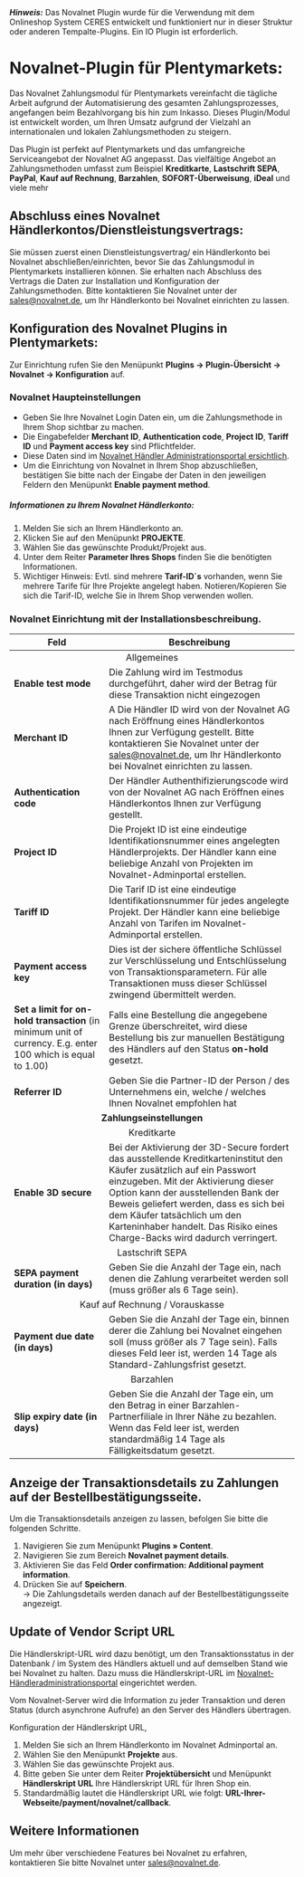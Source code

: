 <div class="alert alert-warning" role="alert">
   <strong><i>Hinweis:</i></strong> Das Novalnet Plugin wurde für die Verwendung mit dem Onlineshop System CERES entwickelt und funktioniert nur in dieser Struktur oder anderen Tempalte-Plugins. Ein IO Plugin ist erforderlich.
</div>

# Novalnet-Plugin für Plentymarkets:

Das Novalnet Zahlungsmodul für Plentymarkets vereinfacht die tägliche Arbeit aufgrund der Automatisierung des gesamten Zahlungsprozesses, angefangen beim Bezahlvorgang bis hin zum Inkasso. Dieses Plugin/Modul ist entwickelt worden, um Ihren Umsatz aufgrund der Vielzahl an internationalen und lokalen Zahlungsmethoden zu steigern.

Das Plugin ist perfekt auf Plentymarkets und das umfangreiche Serviceangebot der Novalnet AG angepasst. Das vielfältige Angebot an Zahlungsmethoden umfasst zum Beispiel **Kreditkarte**, **Lastschrift SEPA**, **PayPal**, **Kauf auf Rechnung**, **Barzahlen**, **SOFORT-Überweisung**, **iDeal** und viele mehr

## Abschluss eines Novalnet Händlerkontos/Dienstleistungsvertrags:

Sie müssen zuerst einen Dienstleistungsvertrag/ ein Händlerkonto bei Novalnet abschließen/einrichten, bevor Sie das Zahlungsmodul in Plentymarkets installieren können. Sie erhalten nach Abschluss des Vertrags die Daten zur Installation und Konfiguration der Zahlungsmethoden. Bitte kontaktieren Sie Novalnet unter der [sales@novalnet.de](mailto:sales@novalnet.de), um Ihr Händlerkonto bei Novalnet einrichten zu lassen.

## Konfiguration des Novalnet Plugins in Plentymarkets:

Zur Einrichtung rufen Sie den Menüpunkt **Plugins -> Plugin-Übersicht -> Novalnet -> Konfiguration** auf.

### Novalnet Haupteinstellungen

- Geben Sie Ihre Novalnet Login Daten ein, um die Zahlungsmethode in Ihrem Shop sichtbar zu machen.
- Die Eingabefelder **Merchant ID**, **Authentication code**, **Project ID**, **Tariff ID** und **Payment access key** sind Pflichtfelder.
- Diese Daten sind im [Novalnet Händler Administrationsportal ersichtlich](https://admin.novalnet.de/).
- Um die Einrichtung von Novalnet in Ihrem Shop abzuschließen, bestätigen Sie bitte nach der Eingabe der Daten in den jeweiligen Feldern den Menüpunkt **Enable payment method**.

##### Informationen zu Ihrem Novalnet Händlerkonto:

1. Melden Sie sich an Ihrem Händlerkonto an.
2. Klicken Sie auf den Menüpunkt **PROJEKTE**.
3. Wählen Sie das gewünschte Produkt/Projekt aus.
4. Unter dem Reiter **Parameter Ihres Shops** finden Sie die benötigten Informationen.
5. Wichtiger Hinweis: Evtl. sind mehrere **Tarif-ID´s** vorhanden, wenn Sie mehrere Tarife für Ihre Projekte angelegt haben. Notieren/Kopieren Sie sich die Tarif-ID, welche Sie in Ihrem Shop verwenden wollen.

### Novalnet Einrichtung mit der Installationsbeschreibung.

<table>
    <thead>
        <th>
            Feld
        </th>
        <th>
            Beschreibung
        </th>
    </thead>
    <tbody>
        <tr>
        <td class="th" align=CENTER colspan="2">Allgemeines</td>
        </tr>
        <tr>
            <td>
                <b>Enable test mode</b>
            </td>
            <td>Die Zahlung wird im Testmodus durchgeführt, daher wird der Betrag für diese Transaktion nicht eingezogen</td>
        </tr>
        <tr>
            <td>
                <b>Merchant ID</b>
            </td>
            <td>A Die Händler ID wird von der Novalnet AG nach Eröffnung eines Händlerkontos Ihnen zur Verfügung gestellt. Bitte kontaktieren Sie Novalnet unter der <a href="mailto:sales@novalnet.de">sales@novalnet.de</a>, um Ihr Händlerkonto bei Novalnet einrichten zu lassen.</td>
        </tr>
        <tr>
            <td>
                <b>Authentication code</b>
            </td>
            <td>Der Händler Authenthifizierungscode wird von der Novalnet AG nach Eröffnen eines Händlerkontos Ihnen zur Verfügung gestellt.</td>
        </tr>
        <tr>
            <td>
                <b>Project ID</b>
            </td>
            <td>Die Projekt ID ist eine eindeutige Identifikationsnummer eines angelegten Händlerprojekts. Der Händler kann eine beliebige Anzahl von Projekten im Novalnet-Adminportal erstellen.</td>
        </tr>
        <tr>
            <td>
                <b>Tariff ID</b>
            </td>
            <td>Die Tarif ID ist eine eindeutige Identifikationsnummer für jedes angelegte Projekt. Der Händler kann eine beliebige Anzahl von Tarifen im Novalnet-Adminportal erstellen.</td>
        </tr>
        <tr>
            <td>
                <b>Payment access key</b>
            </td>
            <td>Dies ist der sichere öffentliche Schlüssel zur Verschlüsselung und Entschlüsselung von Transaktionsparametern. Für alle Transaktionen muss dieser Schlüssel zwingend übermittelt werden.</td>
        </tr>
        <tr>
            <td>
                <b>Set a limit for on-hold transaction</b> (in minimum unit of currency. E.g. enter 100 which is equal to 1.00)
            </td>
            <td>Falls eine Bestellung die angegebene Grenze überschreitet, wird diese Bestellung bis zur manuellen Bestätigung des Händlers auf den Status <b>on-hold</b> gesetzt.</td>
        </tr>
        <tr>
            <td>
                <b>Referrer ID</b>
            </td>
            <td>Geben Sie die Partner-ID der Person / des Unternehmens ein, welche / welches Ihnen Novalnet empfohlen hat</td>
        </tr>
        <tr>
        <td class="th" align=CENTER colspan="2"><b>Zahlungseinstellungen</b></td>
        </tr>
        <tr>
        <td class="th" align=CENTER colspan="2">Kreditkarte</td>
        </tr>
        <tr>
            <td>
                <b>Enable 3D secure</b>
            </td>
            <td>Bei der Aktivierung der 3D-Secure fordert das ausstellende Kreditkarteninstitut den Käufer zusätzlich auf ein Passwort einzugeben. Mit der Aktivierung dieser Option kann der ausstellenden Bank der Beweis geliefert werden, dass es sich bei dem Käufer tatsächlich um den Karteninhaber handelt. Das Risiko eines Charge-Backs wird dadurch verringert.</td>
        </tr>
        <tr>
        <td class="th" align=CENTER colspan="2">Lastschrift SEPA</td>
        </tr>
        <tr>
            <td>
                <b>SEPA payment duration (in days)</b>
            </td>
            <td>Geben Sie die Anzahl der Tage ein, nach denen die Zahlung verarbeitet werden soll (muss größer als 6 Tage sein).</td>
        </tr>
        <td class="th" align=CENTER colspan="2">Kauf auf Rechnung / Vorauskasse</td>
        <tr>
            <td>
                <b>Payment due date (in days)</b>
            </td>
            <td>Geben Sie die Anzahl der Tage ein, binnen derer die Zahlung bei Novalnet eingehen soll (muss größer als 7 Tage sein). Falls dieses Feld leer ist, werden 14 Tage als Standard-Zahlungsfrist gesetzt.</td>
        </tr>
        <td class="th" align=CENTER colspan="2">Barzahlen</td>
        <tr>
            <td>
                <b>Slip expiry date (in days)</b>
            </td>
            <td>Geben Sie die Anzahl der Tage ein, um den Betrag in einer Barzahlen-Partnerfiliale in Ihrer Nähe zu bezahlen. Wenn das Feld leer ist, werden standardmäßig 14 Tage als Fälligkeitsdatum gesetzt.</td>
        </tr>
    </tbody>
</table>

## Anzeige der Transaktionsdetails zu Zahlungen auf der Bestellbestätigungsseite.

Um die Transaktionsdetails anzeigen zu lassen, befolgen Sie bitte die folgenden Schritte.

1. Navigieren Sie zum Menüpunkt **Plugins » Content**.
2. Navigieren Sie zum Bereich **Novalnet payment details**.
3. Aktivieren Sie das Feld **Order confirmation: Additional payment information**.
4. Drücken Sie auf **Speichern**.<br />→ Die Zahlungsdetails werden danach auf der Bestellbestätigungsseite angezeigt.

## Update of Vendor Script URL

Die Händlerskript-URL wird dazu benötigt, um den Transaktionsstatus in der Datenbank / im System des Händlers aktuell und auf demselben Stand wie bei Novalnet zu halten. Dazu muss die Händlerskript-URL im [Novalnet-Händleradministrationsportal](https://admin.novalnet.de/) eingerichtet werden.

Vom Novalnet-Server wird die Information zu jeder Transaktion und deren Status (durch asynchrone Aufrufe) an den Server des Händlers übertragen.

Konfiguration der Händlerskript URL,

1. Melden Sie sich an Ihrem Händlerkonto im Novalnet Adminportal an.
2. Wählen Sie den Menüpunkt **Projekte** aus.
3. Wählen Sie das gewünschte Projekt aus.
4. Bitte geben Sie unter dem Reiter **Projektübersicht** und Menüpunkt **Händlerskript URL** Ihre Händlerskript URL für Ihren Shop ein.
5. Standardmäßig lautet die Händlerskript URL wie folgt: **URL-Ihrer-Webseite/payment/novalnet/callback**.

## Weitere Informationen

Um mehr über verschiedene Features bei Novalnet zu erfahren, kontaktieren Sie bitte Novalnet unter [sales@novalnet.de](mailto:sales@novalnet.de).
